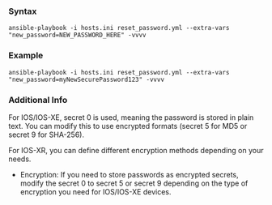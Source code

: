
### Syntax
`ansible-playbook -i hosts.ini reset_password.yml --extra-vars "new_password=NEW_PASSWORD_HERE" -vvvv`

### Example
`ansible-playbook -i hosts.ini reset_password.yml --extra-vars "new_password=myNewSecurePassword123" -vvvv`

### Additional Info
For IOS/IOS-XE, secret 0 is used, meaning the password is stored in plain text. You can modify this to use encrypted formats (secret 5 for MD5 or secret 9 for SHA-256).

For IOS-XR, you can define different encryption methods depending on your needs.

- Encryption: If you need to store passwords as encrypted secrets, modify the secret 0 to secret 5 or secret 9 depending on the type of encryption you need for IOS/IOS-XE devices.
